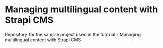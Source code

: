 # Managing multilingual content with Strapi CMS 

Repository for the sample project used in the tutorial - Managing multilingual content with Strapi CMS 